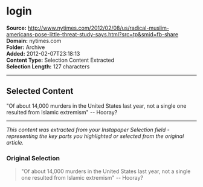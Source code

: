 # login

**Source:** http://www.nytimes.com/2012/02/08/us/radical-muslim-americans-pose-little-threat-study-says.html?src=tp&smid=fb-share  
**Domain:** nytimes.com  
**Folder:** Archive  
**Added:** 2012-02-07T23:18:13  
**Content Type:** Selection Content Extracted  
**Selection Length:** 127 characters  


---

## Selected Content

<p>&quot;Of about 14,000 murders in the United States last year, not a single one resulted from Islamic extremism&quot; -- Hooray?</p>

---

*This content was extracted from your Instapaper Selection field - representing the key parts you highlighted or selected from the original article.*

### Original Selection

> &quot;Of about 14,000 murders in the United States last year, not a single one resulted from Islamic extremism&quot; -- Hooray?
